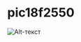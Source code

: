 # pic18f2550
![Alt-текст](https://sun9-72.userapi.com/impg/K_BBOkwYwhdQb9RCRLccRixLsNw8TpjiCQWzFA/IgD4AH4tIvg.jpg?size=2560x1800&quality=96&sign=410af1e9dfc105a4288e79a4385eaf71&type=album ")")
